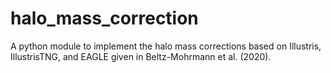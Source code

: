 # halo_mass_correction
A python module to implement the halo mass corrections based on Illustris, IllustrisTNG, and EAGLE given in Beltz-Mohrmann et al. (2020).
